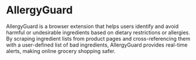 # AllergyGuard
AllergyGuard is a browser extension that helps users identify and avoid harmful or undesirable ingredients based on dietary restrictions or allergies. By scraping ingredient lists from product pages and cross-referencing them with a user-defined list of bad ingredients, AllergyGuard provides real-time alerts, making online grocery shopping safer.
